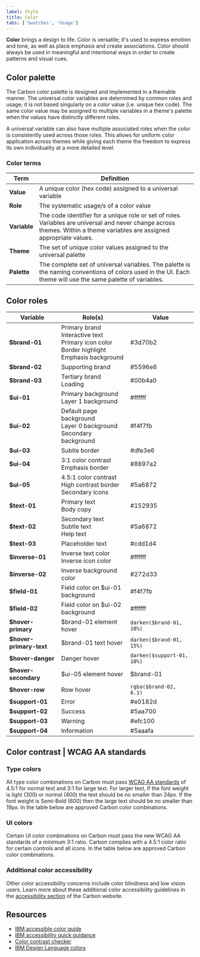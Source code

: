 ```yaml
---
label: Style
title: Color
tabs: ['Swatches', 'Usage']
---
```


<page-intro>**Color** brings a design to life. Color is versatile; it's used to express emotion and tone, as well as place emphasis and create associations. Color should always be used in meaningful and intentional ways in order to create patterns and visual cues.</page-intro>

## Color palette

The Carbon color palette is designed and implemented in a themable manner. The universal color variables are determined by common roles and usage; it is not based singularly on a color value (i.e. unique hex code). The same color value may be assigned to multiple variables in a theme's palette when the values have distinctly different roles.

A universal variable can also have multiple associated roles when the color is consistently used across those roles. This allows for uniform color application across themes while giving each theme the freedom to express its own individuality at a more detailed level.

### Color terms

| Term         | Definition                                                                                                                                                               |
| ------------ | ------------------------------------------------------------------------------------------------------------------------------------------------------------------------ |
| **Value**    | A unique color (hex code) assigned to a universal variable                                                                                                               |
| **Role**     | The systematic usage/s of a color value                                                                                                                                  |
| **Variable** | The code identifier for a unique role or set of roles. Variables are universal and never change across themes. Within a theme variables are assigned appropriate values. |
| **Theme**    | The set of unique color values assigned to the universal palette                                                                                                         |
| **Palette**  | The complete set of universal variables. The palette is the naming conventions of colors used in the UI. Each theme will use the same palette of variables.              |

## Color roles

| Variable       | Role(s)                                                                                                             | Value   |
| -------------- | ------------------------------------------------------------------------------------------------------------------- | ------- |
| **$brand-01**   | Primary brand <br /> Interactive text <br /> Primary icon color <br /> Border highlight <br /> Emphasis background | <color-block>#3d70b2</color-block> |
| **$brand-02**   | Supporting brand                                                                                                   | <color-block>#5596e6</color-block> |
| **$brand-03**   | Tertiary brand <br /> Loading                                                                                      | <color-block>#00b4a0</color-block> |
| **$ui-01**      | Primary background <br /> Layer 1 background                                                                       | <color-block>#ffffff</color-block> |
| **$ui-02**      | Default page background <br /> Layer 0 background <br /> Secondary background                                      | <color-block>#f4f7fb</color-block> |
| **$ui-03**      | Subtle border                                                                                                      | <color-block>#dfe3e6</color-block> |
| **$ui-04**      | 3:1 color contrast <br /> Emphasis border                                                                          | <color-block>#8897a2</color-block> |
| **$ui-05**      | 4.5:1 color contrast <br /> High contrast border <br /> Secondary icons                                            | <color-block>#5a6872</color-block> |
| **$text-01**    | Primary text <br /> Body copy                                                                                      | <color-block>#152935</color-block> |
| **$text-02**    | Secondary text <br /> Subtle text <br /> Help text                                                                 | <color-block>#5a6872</color-block> |
| **$text-03**    | Placeholder text                                                                                                   | <color-block>#cdd1d4</color-block> |
| **$inverse-01** | Inverse text color <br /> Inverse icon color                                                                       | <color-block>#ffffff</color-block> |
| **$inverse-02** | Inverse background color                                                                                           | <color-block>#272d33</color-block> |
| **$field-01**   | Field color on $ui-01 background                                                                                   | <color-block>#f4f7fb</color-block> |
| **$field-02**   | Field color on $ui-02 background                                                                                   | <color-block>#ffffff</color-block> |
| **$hover-primary** | $brand-01 element hover                                                                                         | `darken($brand-01, 10%)` |
| **$hover-primary-text** | $brand-01 text hover                                                                                       | `darken($brand-01, 15%)` |
| **$hover-danger** | Danger hover                                                                                                     | `darken($support-01, 10%)` |
| **$hover-secondary** | $ui-05 element hover                                                                                          | $brand-01|
| **$hover-row** | Row hover                                                                                                           | `rgba($brand-02, 0.1)` |
| **$support-01** | Error                                                                                                              | <color-block>#e0182d</color-block> |
| **$support-02** | Success                                                                                                            | <color-block>#5aa700</color-block> |
| **$support-03** | Warning                                                                                                            | <color-block>#efc100</color-block> |
| **$support-04** | Information                                                                                                        | <color-block>#5aaafa</color-block> |

## Color contrast | WCAG AA standards

### Type colors

All type color combinations on Carbon must pass <a href="https://www.w3.org/TR/UNDERSTANDING-WCAG20/visual-audio-contrast-contrast.html" target=blank>WCAG AA standards</a> of 4.5:1 for normal text and 3:1 for large text. For larger text, if the font weight is light (300) or normal (400) the text should be no smaller than 24px. If the font weight is Semi-Bold (600) then the large text should be no smaller than 19px. In the table below are approved Carbon color combinations.

<div data-insert-component="ColorContrast"></div>

### UI colors

Certain UI color combinations on Carbon must pass the new WCAG AA standards of a minimum 3:1 ratio. Carbon complies with a 4.5:1 color ratio for certain controls and all icons. In the table below are approved Carbon color combinations.

<div data-insert-component="UIColorContrast"></div>

### Additional color accessibility

Other color accessibility concerns include color blindness and low vision users. Learn more about these additional color accessibility guidelines in the [accessibility section](http://carbondesignsystem.com/guidelines/accessibility/color) of the Carbon website.

## Resources

* <a href="https://www.w3.org/TR/UNDERSTANDING-WCAG20/visual-audio-contrast-contrast.html" target=blank>IBM accessible color guide</a>
* <a href="https://w3.ibm.com/able/devtest/quick/" target=blank>IBM accessibility quick guidance</a>
* <a href="https://marijohannessen.github.io/color-contrast-checker/" target=blank>Color contrast checker</a>
* <a href="https://www.ibm.com/design/language/resources/color-library" target=blank>IBM Design Language colors</a>
